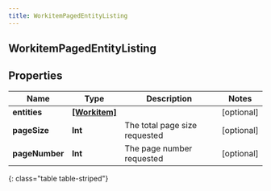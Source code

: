 ```yaml
---
title: WorkitemPagedEntityListing
---
```

## WorkitemPagedEntityListing

## Properties

|Name | Type | Description | Notes|
|------------ | ------------- | ------------- | -------------|
| **entities** | [**[Workitem]**](Workitem.html) |  | [optional] |
| **pageSize** | **Int** | The total page size requested | [optional] |
| **pageNumber** | **Int** | The page number requested | [optional] |
{: class="table table-striped"}


